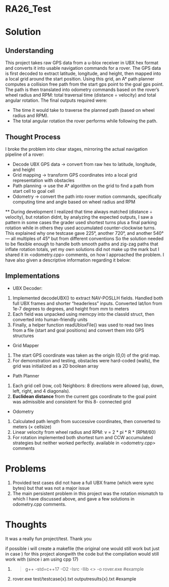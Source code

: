 # RA26_Test
# Solution
## Understanding
This project takes raw GPS data from a u-blox receiver in UBX hex format and converts it into usable navigation commands for a rover. The GPS data is first decoded to extract latitude, longitude, and height, then mapped into a local grid around the start position. Using this grid, an A* path planner computes a collision free path from the start gps point to the goal gps point. The path is then translated into odometry commands based on the rover’s wheel radius and RPM: total traversal time (distance ÷ velocity) and total angular rotation. 
The final outputs required were:
* The time it would take to traverse the planned path (based on wheel radius and RPM).
* The total angular rotation the rover performs while following the path.

## Thought Process
I broke the problem into clear stages, mirroring the actual navigation pipeline of a rover:
* Decode UBX GPS data → convert from raw hex to latitude, longitude, and height
* Grid mapping → transform GPS coordinates into a local grid representation with obstacles
* Path planning → use the A* algorithm on the grid to find a path from start cell to goal cell
* Odometry → convert the path into rover motion commands, specifically computing time and angle   based on wheel radius and RPM

** During development I realized that time always matched (distance ÷ velocity), but rotation didnt, by analyzing the expected outputs, I saw a pattern in some cases the grader used shortest turns plus a final parking rotation while in others they used accumulated counter-clockwise turns. This explained why one testcase gave 225°, another 720°, and another 540° — all multiples of 45° but from different conventions
So the solution needed to be flexible enough to handle both smooth paths and zig-zag paths that inflate rotation totals, yet my own solutions did not make up the mark but I shared it in <odometry.cpp> comments, on how I approached the problem. I have also given a descriptive information regarding it below:

## Implementations
* UBX Decoder:
1.  Implemented decodeUBX() to extract NAV-POSLLH fields. Handled both full UBX frames and shorter “headerless” inputs. Converted lat/lon from 1e-7 degrees to degrees, and height from mm to meters
2. Each field was unpacked using memcpy into the classId struct, then converted into human-friendly units
3. Finally, a helper function readUbloxFile() was used to read two lines from a file (start and goal positions) and convert them into GPS structures

* Grid Mapper 
1. The start GPS coordinate was taken as the origin (0,0) of the grid map.
2. For demonstration and testing, obstacles were hard-coded (walls), the grid was initialized as a 2D boolean array

* Path Planner 
1. Each grid cell (row, col) Neighbors: 8 directions were allowed (up, down, left, right, and 4 diagonals).
2. **Euclidean distance** from the current gps coordinate to the goal point was admissible and consistent for this 8- connected grid 

* Odometry
1. Calculated path length from successive coordinates, then converted to meters (× cellsize)
2. Linear velocity from wheel radius and RPM: v = 2 * pi * R * (RPM/60)
3. For rotation implemented both shortest turn and CCW accumulated strategies but neither worked perfectly. available in <odometry.cpp> comments


# Problems
1. Provided test cases did not have a full UBX frame (which were sync bytes) but that was not a major issue 
2. The main persistent problem in this project was the rotation mismatch to which I have discussed above, and gave a few solutions in odometry.cpp comments.

# Thoughts
It was a really fun project/test. Thank you

if possible i will create a makefile (the original one would still work but just in case ) for this project alongwith the code but the compilation would still work with (since i am using cpp 17)
1.  >g++ -std=c++17 -O2 -Isrc -Ilib <<including all the cpp files here>> -o rover.exe #example

2. rover.exe test/testcase{x}.txt outputresults{x}.txt #example
